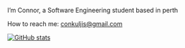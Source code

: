 I’m Connor, a Software Engineering student based in perth

How to reach me: conkuljis@gmail.com

[![GitHub stats](https://github-readme-stats.vercel.app/api?username=connorkuljis&theme=onedark)](https://github.com/connorkuljis/github-readme-stats)

<!---
connorkuljis/connorkuljis is a ✨ special ✨ repository because its `README.md` (this file) appears on your GitHub profile.
You can click the Preview link to take a look at your changes.
--->
